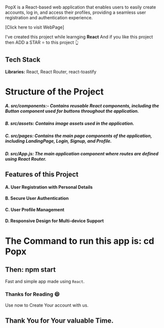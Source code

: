 
PopX is a React-based web application that enables users to easily create accounts, log in, and access their profiles, providing a seamless user registration and authentication experience.

[Click here to visit WebPage]

I've created this project while learnging  **React** And if you like this project then ADD a STAR ⭐️  to this project 👆


## Tech Stack

**Libraries:** React, React Router, react-toastify
# Structure of the Project

##### A. src/components:- Contains reusable React components, including the Button component used for buttons throughout the application.
##### B. src/assets: Contains image assets used in the application.
##### C. src/pages: Contains the main page components of the application, including LandingPage, Login, Signup, and Profile.
##### D. src/App.js: The main application component where routes are defined using React Router.

## Features of this Project

#### A. User Registration with Personal Details
#### B. Secure User Authentication
#### C. User Profile Management
#### D. Responsive Design for Multi-device Support

#  The Command to run this app is: cd Popx
## Then: npm start

Fast and simple app made using ```React```.





### Thanks for Reading 😄

Use now to Create Your account with us.









## Thank You for Your valuable Time. 
